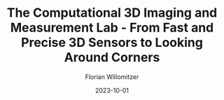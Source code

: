 ---
weight: 10
title: 'The Computational 3D Imaging and Measurement Lab - From Fast and Precise 3D Sensors to Looking Around Corners'
author: 'Florian Willomitzer'
location: 'Industrial Affiliates Fall Meeting, University of Arizona'
date: 2023-10-01

summary: ''
image:
  preview-only: true
external_link: https://drive.google.com/file/d/1KZqZay9qNLuXDld0RjFCk_4--a-GjdF1/view?usp=sharing
---